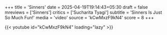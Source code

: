 +++
title = 'Sinners'
date = 2025-04-19T19:14:43+05:30
draft = false
mreviews = ['Sinners']
critics = ['Sucharita Tyagi']
subtitle = 'Sinners Is Just So Much Fun!'
media = 'video'
source = 'kCwMxzF9kN4'
score = 8
+++

{{< youtube id="kCwMxzF9kN4" loading="lazy" >}}
